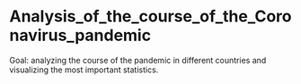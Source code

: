 # Analysis_of_the_course_of_the_Coronavirus_pandemic
Goal: analyzing the course of the pandemic in different countries and visualizing the most important statistics.
